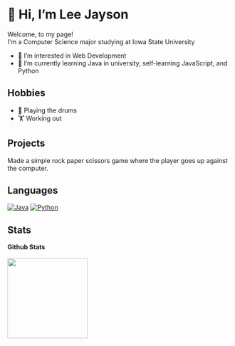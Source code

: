 # 👋 Hi, I’m Lee Jayson 

<p> Welcome, to my page! </br>
I'm a Computer Science major studying at Iowa State University </p>

 * 👀 I’m interested in Web Development
 * 🌱 I’m currently learning Java in university, self-learning JavaScript, and Python 

## Hobbies
 * 🥁 Playing the drums 
 * 🏋️ Working out


## Projects
Made a simple rock paper scissors game where the player goes up against the computer.


## Languages
<p>
  <a href="#"><img alt="Java" src="https://img.shields.io/badge/Java-f89820.svg?logo=java&logoColor=white"></a>
  <a href="#"><img alt="Python" src="https://img.shields.io/badge/Python%20-%2314354C.svg?logo=python&logoColor=white"></a>
  
  
</p>

## Stats


  <summary><b>Github Stats</b></summary>
  <br />
  <img height="180em" src="https://github-readme-stats.vercel.app/api?username=Jjay35&count_private=true&show_icons=true&theme=midnight-purple&hide_rank=false&hide_border=TRUE" />
  



<!--

Source: https://github.com/iampavangandhi/iampavangandhi/blob/master/README.md

Resources
Icons: https://simpleicons.org/
GitHub Stats: https://github.com/anuraghazra/github-readme-stats 
Emojis: https://emojipedia.org/emoji/
HTML Emojis: https://www.fileformat.info/index.htm 
Shields: https://shields.io/ 
Awesome GitHub Profile README: https://github.com/abhisheknaiidu/awesome-github-profile-readme 
<!---
Jjay35/Jjay35 is a ✨ special ✨ repository because its `README.md` (this file) appears on your GitHub profile.
You can click the Preview link to take a look at your changes.
--->
